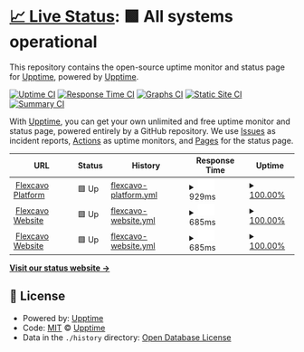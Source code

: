 # [📈 Live Status](https://status.flexcavo.de): <!--live status--> **🟩 All systems operational**

This repository contains the open-source uptime monitor and status page for [Upptime](https://upptime.js.org), powered by [Upptime](https://github.com/upptime/upptime).

[![Uptime CI](https://github.com/upptime/upptime/workflows/Uptime%20CI/badge.svg)](https://github.com/upptime/upptime/actions?query=workflow%3A%22Uptime+CI%22)
[![Response Time CI](https://github.com/upptime/upptime/workflows/Response%20Time%20CI/badge.svg)](https://github.com/upptime/upptime/actions?query=workflow%3A%22Response+Time+CI%22)
[![Graphs CI](https://github.com/upptime/upptime/workflows/Graphs%20CI/badge.svg)](https://github.com/upptime/upptime/actions?query=workflow%3A%22Graphs+CI%22)
[![Static Site CI](https://github.com/upptime/upptime/workflows/Static%20Site%20CI/badge.svg)](https://github.com/upptime/upptime/actions?query=workflow%3A%22Static+Site+CI%22)
[![Summary CI](https://github.com/upptime/upptime/workflows/Summary%20CI/badge.svg)](https://github.com/upptime/upptime/actions?query=workflow%3A%22Summary+CI%22)

With [Upptime](https://upptime.js.org), you can get your own unlimited and free uptime monitor and status page, powered entirely by a GitHub repository. We use [Issues](https://github.com/upptime/upptime/issues) as incident reports, [Actions](https://github.com/upptime/upptime/actions) as uptime monitors, and [Pages](https://status.flexcavo.de) for the status page.

<!--start: status pages-->
<!-- This summary is generated by Upptime (https://github.com/upptime/upptime) -->
<!-- Do not edit this manually, your changes will be overwritten -->
<!-- prettier-ignore -->
| URL | Status | History | Response Time | Uptime |
| --- | ------ | ------- | ------------- | ------ |
| <img alt="" src="https://favicons.githubusercontent.com/app.flexcavo.de" height="13"> [Flexcavo Platform](https://app.flexcavo.de) | 🟩 Up | [flexcavo-platform.yml](https://github.com/flexcavo/uptime/commits/HEAD/history/flexcavo-platform.yml) | <details><summary><img alt="Response time graph" src="./graphs/flexcavo-platform/response-time-week.png" height="20"> 929ms</summary><br><a href="https://upptime.github.io/upptime/history/flexcavo-platform"><img alt="Response time 973" src="https://img.shields.io/endpoint?url=https%3A%2F%2Fraw.githubusercontent.com%2Fflexcavo%2Fuptime%2FHEAD%2Fapi%2Fflexcavo-platform%2Fresponse-time.json"></a><br><a href="https://upptime.github.io/upptime/history/flexcavo-platform"><img alt="24-hour response time 1020" src="https://img.shields.io/endpoint?url=https%3A%2F%2Fraw.githubusercontent.com%2Fflexcavo%2Fuptime%2FHEAD%2Fapi%2Fflexcavo-platform%2Fresponse-time-day.json"></a><br><a href="https://upptime.github.io/upptime/history/flexcavo-platform"><img alt="7-day response time 929" src="https://img.shields.io/endpoint?url=https%3A%2F%2Fraw.githubusercontent.com%2Fflexcavo%2Fuptime%2FHEAD%2Fapi%2Fflexcavo-platform%2Fresponse-time-week.json"></a><br><a href="https://upptime.github.io/upptime/history/flexcavo-platform"><img alt="30-day response time 879" src="https://img.shields.io/endpoint?url=https%3A%2F%2Fraw.githubusercontent.com%2Fflexcavo%2Fuptime%2FHEAD%2Fapi%2Fflexcavo-platform%2Fresponse-time-month.json"></a><br><a href="https://upptime.github.io/upptime/history/flexcavo-platform"><img alt="1-year response time 973" src="https://img.shields.io/endpoint?url=https%3A%2F%2Fraw.githubusercontent.com%2Fflexcavo%2Fuptime%2FHEAD%2Fapi%2Fflexcavo-platform%2Fresponse-time-year.json"></a></details> | <details><summary><a href="https://upptime.github.io/upptime/history/flexcavo-platform">100.00%</a></summary><a href="https://upptime.github.io/upptime/history/flexcavo-platform"><img alt="All-time uptime 100.00%" src="https://img.shields.io/endpoint?url=https%3A%2F%2Fraw.githubusercontent.com%2Fflexcavo%2Fuptime%2FHEAD%2Fapi%2Fflexcavo-platform%2Fuptime.json"></a><br><a href="https://upptime.github.io/upptime/history/flexcavo-platform"><img alt="24-hour uptime 100.00%" src="https://img.shields.io/endpoint?url=https%3A%2F%2Fraw.githubusercontent.com%2Fflexcavo%2Fuptime%2FHEAD%2Fapi%2Fflexcavo-platform%2Fuptime-day.json"></a><br><a href="https://upptime.github.io/upptime/history/flexcavo-platform"><img alt="7-day uptime 100.00%" src="https://img.shields.io/endpoint?url=https%3A%2F%2Fraw.githubusercontent.com%2Fflexcavo%2Fuptime%2FHEAD%2Fapi%2Fflexcavo-platform%2Fuptime-week.json"></a><br><a href="https://upptime.github.io/upptime/history/flexcavo-platform"><img alt="30-day uptime 100.00%" src="https://img.shields.io/endpoint?url=https%3A%2F%2Fraw.githubusercontent.com%2Fflexcavo%2Fuptime%2FHEAD%2Fapi%2Fflexcavo-platform%2Fuptime-month.json"></a><br><a href="https://upptime.github.io/upptime/history/flexcavo-platform"><img alt="1-year uptime 100.00%" src="https://img.shields.io/endpoint?url=https%3A%2F%2Fraw.githubusercontent.com%2Fflexcavo%2Fuptime%2FHEAD%2Fapi%2Fflexcavo-platform%2Fuptime-year.json"></a></details>
| <img alt="" src="https://favicons.githubusercontent.com/www.flexcavo.de" height="13"> [Flexcavo Website](https://www.flexcavo.de) | 🟩 Up | [flexcavo-website.yml](https://github.com/flexcavo/uptime/commits/HEAD/history/flexcavo-website.yml) | <details><summary><img alt="Response time graph" src="./graphs/flexcavo-website/response-time-week.png" height="20"> 685ms</summary><br><a href="https://upptime.github.io/upptime/history/flexcavo-website"><img alt="Response time 660" src="https://img.shields.io/endpoint?url=https%3A%2F%2Fraw.githubusercontent.com%2Fflexcavo%2Fuptime%2FHEAD%2Fapi%2Fflexcavo-website%2Fresponse-time.json"></a><br><a href="https://upptime.github.io/upptime/history/flexcavo-website"><img alt="24-hour response time 805" src="https://img.shields.io/endpoint?url=https%3A%2F%2Fraw.githubusercontent.com%2Fflexcavo%2Fuptime%2FHEAD%2Fapi%2Fflexcavo-website%2Fresponse-time-day.json"></a><br><a href="https://upptime.github.io/upptime/history/flexcavo-website"><img alt="7-day response time 685" src="https://img.shields.io/endpoint?url=https%3A%2F%2Fraw.githubusercontent.com%2Fflexcavo%2Fuptime%2FHEAD%2Fapi%2Fflexcavo-website%2Fresponse-time-week.json"></a><br><a href="https://upptime.github.io/upptime/history/flexcavo-website"><img alt="30-day response time 588" src="https://img.shields.io/endpoint?url=https%3A%2F%2Fraw.githubusercontent.com%2Fflexcavo%2Fuptime%2FHEAD%2Fapi%2Fflexcavo-website%2Fresponse-time-month.json"></a><br><a href="https://upptime.github.io/upptime/history/flexcavo-website"><img alt="1-year response time 660" src="https://img.shields.io/endpoint?url=https%3A%2F%2Fraw.githubusercontent.com%2Fflexcavo%2Fuptime%2FHEAD%2Fapi%2Fflexcavo-website%2Fresponse-time-year.json"></a></details> | <details><summary><a href="https://upptime.github.io/upptime/history/flexcavo-website">100.00%</a></summary><a href="https://upptime.github.io/upptime/history/flexcavo-website"><img alt="All-time uptime 99.95%" src="https://img.shields.io/endpoint?url=https%3A%2F%2Fraw.githubusercontent.com%2Fflexcavo%2Fuptime%2FHEAD%2Fapi%2Fflexcavo-website%2Fuptime.json"></a><br><a href="https://upptime.github.io/upptime/history/flexcavo-website"><img alt="24-hour uptime 100.00%" src="https://img.shields.io/endpoint?url=https%3A%2F%2Fraw.githubusercontent.com%2Fflexcavo%2Fuptime%2FHEAD%2Fapi%2Fflexcavo-website%2Fuptime-day.json"></a><br><a href="https://upptime.github.io/upptime/history/flexcavo-website"><img alt="7-day uptime 100.00%" src="https://img.shields.io/endpoint?url=https%3A%2F%2Fraw.githubusercontent.com%2Fflexcavo%2Fuptime%2FHEAD%2Fapi%2Fflexcavo-website%2Fuptime-week.json"></a><br><a href="https://upptime.github.io/upptime/history/flexcavo-website"><img alt="30-day uptime 100.00%" src="https://img.shields.io/endpoint?url=https%3A%2F%2Fraw.githubusercontent.com%2Fflexcavo%2Fuptime%2FHEAD%2Fapi%2Fflexcavo-website%2Fuptime-month.json"></a><br><a href="https://upptime.github.io/upptime/history/flexcavo-website"><img alt="1-year uptime 99.95%" src="https://img.shields.io/endpoint?url=https%3A%2F%2Fraw.githubusercontent.com%2Fflexcavo%2Fuptime%2FHEAD%2Fapi%2Fflexcavo-website%2Fuptime-year.json"></a></details>
| <img alt="" src="https://favicons.githubusercontent.com/api.flexcavo.de" height="13"> [Flexcavo Website](https://api.flexcavo.de/health) | 🟩 Up | [flexcavo-website.yml](https://github.com/flexcavo/uptime/commits/HEAD/history/flexcavo-website.yml) | <details><summary><img alt="Response time graph" src="./graphs/flexcavo-website/response-time-week.png" height="20"> 685ms</summary><br><a href="https://upptime.github.io/upptime/history/flexcavo-website"><img alt="Response time 660" src="https://img.shields.io/endpoint?url=https%3A%2F%2Fraw.githubusercontent.com%2Fflexcavo%2Fuptime%2FHEAD%2Fapi%2Fflexcavo-website%2Fresponse-time.json"></a><br><a href="https://upptime.github.io/upptime/history/flexcavo-website"><img alt="24-hour response time 805" src="https://img.shields.io/endpoint?url=https%3A%2F%2Fraw.githubusercontent.com%2Fflexcavo%2Fuptime%2FHEAD%2Fapi%2Fflexcavo-website%2Fresponse-time-day.json"></a><br><a href="https://upptime.github.io/upptime/history/flexcavo-website"><img alt="7-day response time 685" src="https://img.shields.io/endpoint?url=https%3A%2F%2Fraw.githubusercontent.com%2Fflexcavo%2Fuptime%2FHEAD%2Fapi%2Fflexcavo-website%2Fresponse-time-week.json"></a><br><a href="https://upptime.github.io/upptime/history/flexcavo-website"><img alt="30-day response time 588" src="https://img.shields.io/endpoint?url=https%3A%2F%2Fraw.githubusercontent.com%2Fflexcavo%2Fuptime%2FHEAD%2Fapi%2Fflexcavo-website%2Fresponse-time-month.json"></a><br><a href="https://upptime.github.io/upptime/history/flexcavo-website"><img alt="1-year response time 660" src="https://img.shields.io/endpoint?url=https%3A%2F%2Fraw.githubusercontent.com%2Fflexcavo%2Fuptime%2FHEAD%2Fapi%2Fflexcavo-website%2Fresponse-time-year.json"></a></details> | <details><summary><a href="https://upptime.github.io/upptime/history/flexcavo-website">100.00%</a></summary><a href="https://upptime.github.io/upptime/history/flexcavo-website"><img alt="All-time uptime 99.95%" src="https://img.shields.io/endpoint?url=https%3A%2F%2Fraw.githubusercontent.com%2Fflexcavo%2Fuptime%2FHEAD%2Fapi%2Fflexcavo-website%2Fuptime.json"></a><br><a href="https://upptime.github.io/upptime/history/flexcavo-website"><img alt="24-hour uptime 100.00%" src="https://img.shields.io/endpoint?url=https%3A%2F%2Fraw.githubusercontent.com%2Fflexcavo%2Fuptime%2FHEAD%2Fapi%2Fflexcavo-website%2Fuptime-day.json"></a><br><a href="https://upptime.github.io/upptime/history/flexcavo-website"><img alt="7-day uptime 100.00%" src="https://img.shields.io/endpoint?url=https%3A%2F%2Fraw.githubusercontent.com%2Fflexcavo%2Fuptime%2FHEAD%2Fapi%2Fflexcavo-website%2Fuptime-week.json"></a><br><a href="https://upptime.github.io/upptime/history/flexcavo-website"><img alt="30-day uptime 100.00%" src="https://img.shields.io/endpoint?url=https%3A%2F%2Fraw.githubusercontent.com%2Fflexcavo%2Fuptime%2FHEAD%2Fapi%2Fflexcavo-website%2Fuptime-month.json"></a><br><a href="https://upptime.github.io/upptime/history/flexcavo-website"><img alt="1-year uptime 99.95%" src="https://img.shields.io/endpoint?url=https%3A%2F%2Fraw.githubusercontent.com%2Fflexcavo%2Fuptime%2FHEAD%2Fapi%2Fflexcavo-website%2Fuptime-year.json"></a></details>

<!--end: status pages-->

[**Visit our status website →**](https://status.flexcavo.de)

## 📄 License

- Powered by: [Upptime](https://github.com/upptime/upptime)
- Code: [MIT](./LICENSE) © [Upptime](https://upptime.js.org)
- Data in the `./history` directory: [Open Database License](https://opendatacommons.org/licenses/odbl/1-0/)
